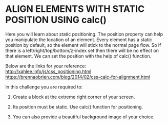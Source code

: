 
# ALIGN ELEMENTS WITH STATIC POSITION USING calc()
Here you will learn about static positioning. The position property can help you manipulate the location of an element. Every element has a static position by default, so the element will stick to the normal page flow. So if there is a left/right/top/bottom/z-index set then there will be no effect on that element.
We can set the position with the help of calc() function.

Below are the links for your reference:
http://xahlee.info/js/css_positioning.html
https://brennaobrien.com/blog/2014/02/css-calc-for-alignment.html


In this challenge you are required to:

1) Create a block at the extreme right corner of your screen.

2) Its position must be static. Use calc() function for positioning.

3) You can also provide a beautiful background image of your choice.

